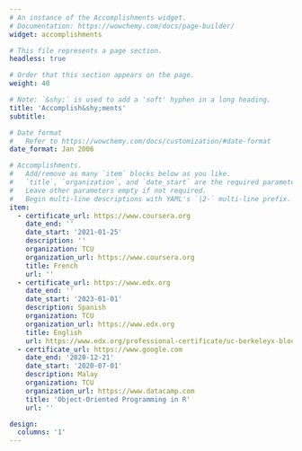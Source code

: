 ```yaml
---
# An instance of the Accomplishments widget.
# Documentation: https://wowchemy.com/docs/page-builder/
widget: accomplishments

# This file represents a page section.
headless: true

# Order that this section appears on the page.
weight: 40

# Note: `&shy;` is used to add a 'soft' hyphen in a long heading.
title: 'Accomplish&shy;ments'
subtitle:

# Date format
#   Refer to https://wowchemy.com/docs/customization/#date-format
date_format: Jan 2006

# Accomplishments.
#   Add/remove as many `item` blocks below as you like.
#   `title`, `organization`, and `date_start` are the required parameters.
#   Leave other parameters empty if not required.
#   Begin multi-line descriptions with YAML's `|2-` multi-line prefix.
item:
  - certificate_url: https://www.coursera.org
    date_end: ''
    date_start: '2021-01-25'
    description: ''
    organization: TCU
    organization_url: https://www.coursera.org
    title: French
    url: ''
  - certificate_url: https://www.edx.org
    date_end: ''
    date_start: '2023-01-01'
    description: Spanish
    organization: TCU
    organization_url: https://www.edx.org
    title: English
    url: https://www.edx.org/professional-certificate/uc-berkeleyx-blockchain-fundamentals
  - certificate_url: https://www.google.com
    date_end: '2020-12-21'
    date_start: '2020-07-01'
    description: Malay
    organization: TCU
    organization_url: https://www.datacamp.com
    title: 'Object-Oriented Programming in R'
    url: ''

design:
  columns: '1'
---
```

